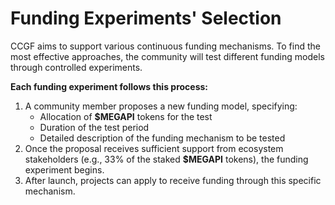 # Funding Experiments' Selection

CCGF aims to support various continuous funding mechanisms. To find the most effective approaches, the community will test different funding models through controlled experiments.

**Each funding experiment follows this process:**

1. A community member proposes a new funding model, specifying:
   * Allocation of **$MEGAPI** tokens for the test
   * Duration of the test period
   * Detailed description of the funding mechanism to be tested
2. Once the proposal receives sufficient support from ecosystem stakeholders (e.g., 33% of the staked **$MEGAPI** tokens), the funding experiment begins.
3. After launch, projects can apply to receive funding through this specific mechanism.
